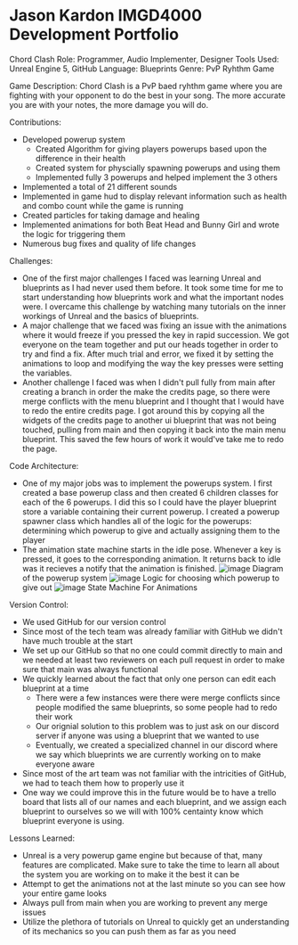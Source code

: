 # Jason Kardon IMGD4000 Development Portfolio
Chord Clash
Role: Programmer, Audio Implementer, Designer
Tools Used: Unreal Engine 5, GitHub
Language: Blueprints
Genre: PvP Ryhthm Game

Game Description:
Chord Clash is a PvP baed ryhthm game where you are fighting with your opponent to do the best in your song.
The more accurate you are with your notes, the more damage you will do.

Contributions:
- Developed powerup system
    - Created Algorithm for giving players powerups based upon the difference in their health
    - Created system for physcially spawning powerups and using them
    - Implemented fully 3 powerups and helped implement the 3 others
- Implemented a total of 21 different sounds
- Implemented in game hud to display relevant information such as health and combo count while the game is running
- Created particles for taking damage and healing
- Implemented animations for both Beat Head and Bunny Girl and wrote the logic for triggering them
- Numerous bug fixes and quality of life changes

Challenges:
- One of the first major challenges I faced was learning Unreal and blueprints as I had never used them before. It took some time for me to start understanding how blueprints work and what the important nodes were. I overcame this challenge by watching many tutorials on the inner workings of Unreal and the basics of blueprints.
- A major challenge that we faced was fixing an issue with the animations where it would freeze if you pressed the key in rapid succession. We got everyone on the team together and put our heads together in order to try and find a fix. After much trial and error, we fixed it by setting the animations to loop and modifying the way the key presses were setting the variables.
- Another challenge I faced was when I didn't pull fully from main after creating a branch in order the make the credits page, so there were merge conflicts with the menu blueprint and I thought that I would have to redo the entire credits page. I got around this by copying all the widgets of the credits page to another ui blueprint that was not being touched, pulling from main and then copying it back into the main menu blueprint. This saved the few hours of work it would've take me to redo the page.

Code Architecture:
- One of my major jobs was to implement the powerups system. I first created a base powerup class and then created 6 children classes for each of the 6 powerups. I did this so I could have the player blueprint store a variable containing their current powerup. I created a powerup spawner class which handles all of the logic for the powerups: determining which powerup to give and actually assigning them to the player
- The animation state machine starts in the idle pose. Whenever a key is pressed, it goes to the corresponding animation. It returns back to idle was it recieves a notify that the animation is finished.
![image](https://github.com/jtkardon/imgd4000-development-portfolio/assets/93606493/2c5c84ec-2b32-43aa-95d9-748592e51c0c)
Diagram of the powerup system
![image](https://github.com/jtkardon/imgd4000-development-portfolio/assets/93606493/68d5c45b-fd4c-45a8-8bd6-83c967e85081)
Logic for choosing which powerup to give out
![image](https://github.com/jtkardon/imgd4000-development-portfolio/assets/93606493/823bfc89-cbf6-4064-ac7a-bd30caa8964c)
State Machine For Animations


Version Control:
- We used GitHub for our version control
- Since most of the tech team was already familiar with GitHub we didn't have much trouble at the start
- We set up our GitHub so that no one could commit directly to main and we needed at least two reviewers on each pull request in order to make sure that main was always functional
- We quickly learned about the fact that only one person can edit each blueprint at a time
  - There were a few instances were there were merge conflicts since people modified the same blueprints, so some people had to redo their work
  - Our orignial solution to this problem was to just ask on our discord server if anyone was using a blueprint that we wanted to use
  - Eventually, we created a specialized channel in our discord where we say which blueprints we are currently working on to make everyone aware
- Since most of the art team was not familiar with the intricities of GitHub, we had to teach them how to properly use it
- One way we could improve this in the future would be to have a trello board that lists all of our names and each blueprint, and we assign each blueprint to ourselves so we will with 100% centainty know which blueprint everyone is using.

Lessons Learned:
- Unreal is a very powerup game engine but because of that, many features are complicated. Make sure to take the time to learn all about the system you are working on to make it the best it can be
- Attempt to get the animations not at the last minute so you can see how your entire game looks
- Always pull from main when you are working to prevent any merge issues
- Utilize the plethora of tutorials on Unreal to quickly get an understanding of its mechanics so you can push them as far as you need
